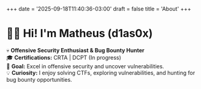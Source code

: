 +++
date = '2025-09-18T11:40:36-03:00'
draft = false
title = 'About'
+++

# 🧙‍♂️ Hi! I'm Matheus (d1as0x)

💀 **Offensive Security Enthusiast & Bug Bounty Hunter**  
🎓 **Certifications:** CRTA | DCPT (In progress)  
🎯 **Goal:** Excel in offensive security and uncover vulnerabilities.  
💡 **Curiosity:** I enjoy solving CTFs, exploring vulnerabilities, and hunting for bug bounty opportunities.  


